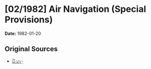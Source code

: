 # [02/1982] Air Navigation (Special Provisions)

**Date:** 1982-01-20

## Original Sources

- [සිංහල](https://documents.gov.lk/view/acts/1982/1/02-1982_S.pdf)
